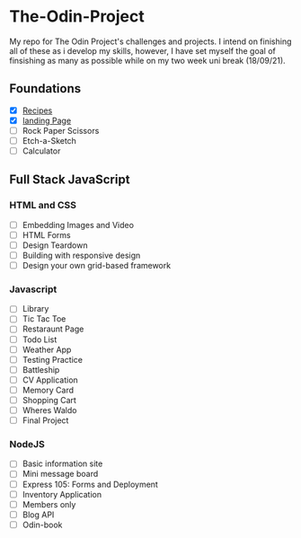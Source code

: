 # The-Odin-Project

My repo for The Odin Project's challenges and projects. I intend on finishing all of these as i develop my skills, however, I have set myself the goal of finsishing as many as possible while on my two week uni break (18/09/21).

## Foundations

- [x] [Recipes](https://github.com/Pakesy/The-Odin-Project/tree/main/Recipes)
- [x] [landing Page](https://github.com/Pakesy/The-Odin-Project/tree/main/Landing%20Page)
- [ ] Rock Paper Scissors
- [ ] Etch-a-Sketch
- [ ] Calculator

## Full Stack JavaScript

### HTML and CSS

- [ ] Embedding Images and Video
- [ ] HTML Forms
- [ ] Design Teardown
- [ ] Building with responsive design
- [ ] Design your own grid-based framework

### Javascript

- [ ] Library
- [ ] Tic Tac Toe
- [ ] Restaraunt Page
- [ ] Todo List
- [ ] Weather App
- [ ] Testing Practice
- [ ] Battleship
- [ ] CV Application
- [ ] Memory Card
- [ ] Shopping Cart
- [ ] Wheres Waldo
- [ ] Final Project

### NodeJS

- [ ] Basic information site
- [ ] Mini message board
- [ ] Express 105: Forms and Deployment
- [ ] Inventory Application
- [ ] Members only
- [ ] Blog API
- [ ]  Odin-book
